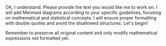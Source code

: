 OK, I understand. Please provide the text you would like me to work on. I will add Mermaid diagrams according to your specific guidelines, focusing on mathematical and statistical concepts. I will ensure proper formatting with double quotes and avoid the disallowed structures. Let's begin!

Remember to preserve all original content and only modify mathematical expressions not formatted yet.
